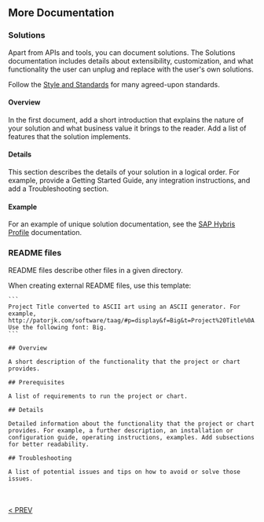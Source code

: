 ## More Documentation

### Solutions
Apart from APIs and tools, you can document solutions. The Solutions documentation includes details about extensibility, customization, and what functionality the user can unplug and replace with the user's own solutions.

Follow the [Style and Standards](010_About_Style_And_Standards.html.md#style-and-standards) for many agreed-upon standards.

#### Overview
In the first document, add a short introduction that explains the nature of your solution and what business value it brings to the reader. Add a list of features that the solution implements.

#### Details
This section describes the details of your solution in a logical order. For example, provide a Getting Started Guide, any integration instructions, and add a Troubleshooting section.

#### Example
For an example of unique solution documentation, see the <a href="https://devportal.yaas.io/solutions/saphybrisprofile/index.html">SAP Hybris Profile</a> documentation.

### README files

README files describe other files in a given directory.

When creating external README files, use this template:

````
```
Project Title converted to ASCII art using an ASCII generator. For example, http://patorjk.com/software/taag/#p=display&f=Big&t=Project%20Title%0A. Use the following font: Big.
```

## Overview

A short description of the functionality that the project or chart provides.

## Prerequisites

A list of requirements to run the project or chart.

## Details

Detailed information about the functionality that the project or chart provides. For example, a further description, an installation or configuration guide, operating instructions, examples. Add subsections for better readability.

## Troubleshooting

A list of potential issues and tips on how to avoid or solve those issues.
````
<br><br>
[< PREV](030_REST_API_Documents.html.md)
